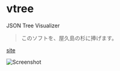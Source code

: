 vtree
=====

JSON Tree Visualizer


> このソフトを、屋久島の杉に捧げます。

[site](http://vanya.jp.net/vtree/)


![Screenshot](https://github.com/ivan111/vtree/raw/master/vtree.png)
